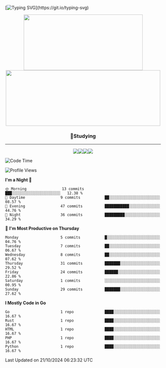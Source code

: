 [![Typing SVG](https://readme-typing-svg.demolab.com/?lines=Coding+Is+Suicide!;Coding+Is+Suicide!)](https://git.io/typing-svg)

<p align="center">
  <img height="180em" width="385em" src="https://github-readme-stats.vercel.app/api?username=jeong8537&show_icons=true&theme=dark"><img height="180em" width="500em" src="https://github-readme-stats.vercel.app/api/top-langs/?username=jeong8537&layout=compact&theme=dark">
</p>

<h3 align="center">📖Studying</h3>
<hr>
<div align="center">
  <img src="https://img.shields.io/badge/Git-F05032?style=for-the-badge&logo=Git&logoColor=white"><img src="https://img.shields.io/badge/GitHub-181717?style=for-the-badge&logo=GitHub&logoColor=white"><img src="https://img.shields.io/badge/Rust-000000?style=for-the-badge&logo=Rust&logoColor=white"><img src="https://img.shields.io/badge/Python-3776AB?style=for-the-badge&logo=Python&logoColor=white">
</div>
<!--START_SECTION:waka-->

![Code Time](http://img.shields.io/badge/Code%20Time-32%20hrs%201%20min-blue)

![Profile Views](http://img.shields.io/badge/Profile%20Views-21-blue)

**I'm a Night 🦉** 
```text
🌞 Morning                13 commits          ███░░░░░░░░░░░░░░░░░░░░░░   12.38 % 
🌆 Daytime                9 commits           ██░░░░░░░░░░░░░░░░░░░░░░░   08.57 % 
🌃 Evening                47 commits          ███████████░░░░░░░░░░░░░░   44.76 % 
🌙 Night                  36 commits          █████████░░░░░░░░░░░░░░░░   34.29 % 
```
📅 **I'm Most Productive on Thursday** 
```text
Monday                   5 commits           █░░░░░░░░░░░░░░░░░░░░░░░░   04.76 % 
Tuesday                  7 commits           ██░░░░░░░░░░░░░░░░░░░░░░░   06.67 % 
Wednesday                8 commits           ██░░░░░░░░░░░░░░░░░░░░░░░   07.62 % 
Thursday                 31 commits          ███████░░░░░░░░░░░░░░░░░░   29.52 % 
Friday                   24 commits          ██████░░░░░░░░░░░░░░░░░░░   22.86 % 
Saturday                 1 commits           ░░░░░░░░░░░░░░░░░░░░░░░░░   00.95 % 
Sunday                   29 commits          ███████░░░░░░░░░░░░░░░░░░   27.62 % 
```
**I Mostly Code in Go** 

```text
Go                       1 repo              ████░░░░░░░░░░░░░░░░░░░░░   16.67 % 
Rust                     1 repo              ████░░░░░░░░░░░░░░░░░░░░░   16.67 % 
HTML                     1 repo              ████░░░░░░░░░░░░░░░░░░░░░   16.67 % 
PHP                      1 repo              ████░░░░░░░░░░░░░░░░░░░░░   16.67 % 
Python                   1 repo              ████░░░░░░░░░░░░░░░░░░░░░   16.67 % 
```
 Last Updated on 21/10/2024 06:23:32 UTC
<!--END_SECTION:waka-->
